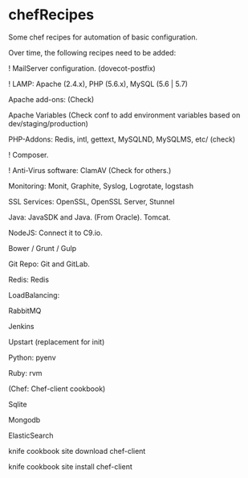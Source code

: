 chefRecipes
===========

Some chef recipes for automation of basic configuration.

Over time, the following recipes need to be added:

! MailServer configuration.  (dovecot-postfix)

! LAMP:  Apache (2.4.x), PHP (5.6.x), MySQL (5.6 | 5.7)

Apache add-ons: (Check)

Apache Variables (Check conf to add environment variables based on dev/staging/production)

PHP-Addons:  Redis, intl, gettext, MySQLND, MySQLMS, etc/ (check)

! Composer.

! Anti-Virus software:  ClamAV (Check for others.)

Monitoring:  Monit, Graphite, Syslog, Logrotate, logstash

SSL Services:  OpenSSL, OpenSSL Server, Stunnel

Java:  JavaSDK and Java. (From Oracle).  Tomcat.

NodeJS:  Connect it to C9.io.

Bower / Grunt / Gulp

Git Repo:  Git and GitLab.

Redis:  Redis

LoadBalancing:

RabbitMQ

Jenkins

Upstart (replacement for init)

Python: pyenv

Ruby: rvm

(Chef:  Chef-client cookbook)

Sqlite

Mongodb

ElasticSearch

knife cookbook site download chef-client

knife cookbook site install chef-client
